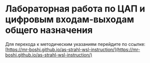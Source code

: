 # Лабораторная работа по ЦАП и цифровым входам-выходам общего назначения

Для перехода к методическим указаниям перейдите по ссылке: [https://mr-boshi.github.io/as-strahl-wsl-instruction/](https://mr-boshi.github.io/as-strahl-wsl-instruction/)
